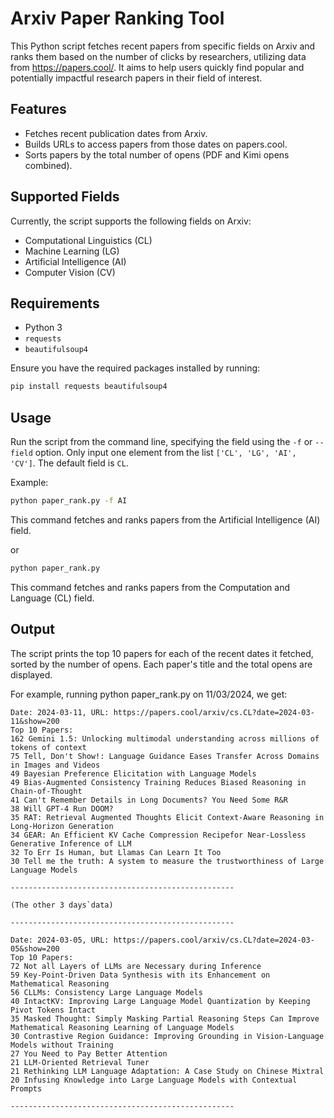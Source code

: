 # Arxiv Paper Ranking Tool

This Python script fetches recent papers from specific fields on Arxiv and ranks them based on the number of clicks by researchers, utilizing data from https://papers.cool/. It aims to help users quickly find popular and potentially impactful research papers in their field of interest.

## Features

- Fetches recent publication dates from Arxiv.
- Builds URLs to access papers from those dates on papers.cool.
- Sorts papers by the total number of opens (PDF and Kimi opens combined).

## Supported Fields

Currently, the script supports the following fields on Arxiv:

- Computational Linguistics (CL)
- Machine Learning (LG)
- Artificial Intelligence (AI)
- Computer Vision (CV)

## Requirements

- Python 3
- `requests`
- `beautifulsoup4`

Ensure you have the required packages installed by running:

```bash
pip install requests beautifulsoup4
```

## Usage

Run the script from the command line, specifying the field using the `-f` or `--field` option. Only input one element from the list `['CL', 'LG', 'AI', 'CV']`. The default field is `CL`.

Example:

```bash
python paper_rank.py -f AI
```

This command fetches and ranks papers from the Artificial Intelligence (AI) field.

or

```bash
python paper_rank.py
```

This command fetches and ranks papers from the Computation and Language (CL) field.

## Output
The script prints the top 10 papers for each of the recent dates it fetched, sorted by the number of opens. Each paper's title and the total opens are displayed.

For example, running python paper_rank.py on 11/03/2024, we get:
```text
Date: 2024-03-11, URL: https://papers.cool/arxiv/cs.CL?date=2024-03-11&show=200
Top 10 Papers:
162 Gemini 1.5: Unlocking multimodal understanding across millions of tokens of context
75 Tell, Don't Show!: Language Guidance Eases Transfer Across Domains in Images and Videos
49 Bayesian Preference Elicitation with Language Models
49 Bias-Augmented Consistency Training Reduces Biased Reasoning in Chain-of-Thought
41 Can't Remember Details in Long Documents? You Need Some R&R
38 Will GPT-4 Run DOOM?
35 RAT: Retrieval Augmented Thoughts Elicit Context-Aware Reasoning in Long-Horizon Generation
34 GEAR: An Efficient KV Cache Compression Recipefor Near-Lossless Generative Inference of LLM
32 To Err Is Human, but Llamas Can Learn It Too
30 Tell me the truth: A system to measure the trustworthiness of Large Language Models

--------------------------------------------------

(The other 3 days`data)

--------------------------------------------------

Date: 2024-03-05, URL: https://papers.cool/arxiv/cs.CL?date=2024-03-05&show=200
Top 10 Papers:
72 Not all Layers of LLMs are Necessary during Inference
59 Key-Point-Driven Data Synthesis with its Enhancement on Mathematical Reasoning
56 CLLMs: Consistency Large Language Models
40 IntactKV: Improving Large Language Model Quantization by Keeping Pivot Tokens Intact
35 Masked Thought: Simply Masking Partial Reasoning Steps Can Improve Mathematical Reasoning Learning of Language Models
30 Contrastive Region Guidance: Improving Grounding in Vision-Language Models without Training
27 You Need to Pay Better Attention
21 LLM-Oriented Retrieval Tuner
21 Rethinking LLM Language Adaptation: A Case Study on Chinese Mixtral
20 Infusing Knowledge into Large Language Models with Contextual Prompts

--------------------------------------------------
```
